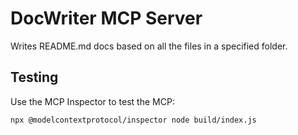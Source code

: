 # DocWriter MCP Server

Writes README.md docs based on all the files in a specified folder.

## Testing
Use the MCP Inspector to test the MCP:
```bash
npx @modelcontextprotocol/inspector node build/index.js
```
